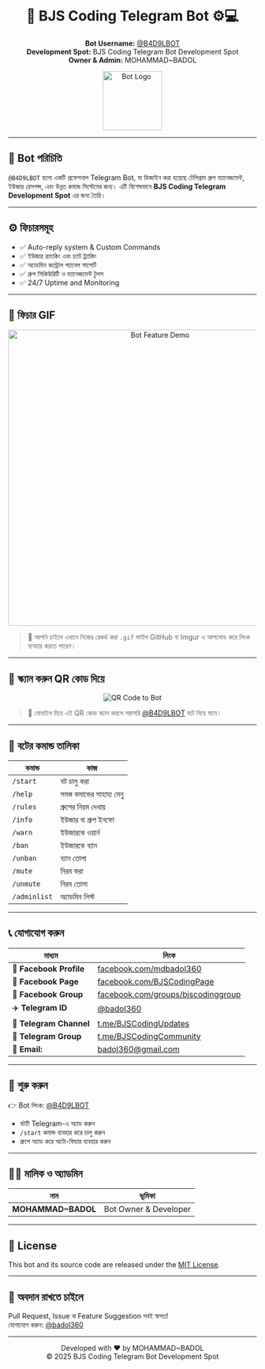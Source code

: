 <h1 align="center">🤖 BJS Coding Telegram Bot ⚙️💻</h1>

<p align="center">
  <strong>Bot Username:</strong> <a href="https://t.me/B4D9LBOT">@B4D9LBOT</a> <br>
  <strong>Development Spot:</strong> BJS Coding Telegram Bot Development Spot <br>
  <strong>Owner & Admin:</strong> MOHAMMAD~BADOL
</p>

<p align="center">
  <img src="https://i.imgur.com/EPgCOnR.jpeg" alt="Bot Logo" width="120" />
</p>

---

## 📌 Bot পরিচিতি

`@B4D9LBOT` হলো একটি প্রফেশনাল Telegram Bot, যা ডিজাইন করা হয়েছে টেলিগ্রাম গ্রুপ ম্যানেজমেন্ট, ইউজার রেসপন্স, এবং উন্নত কমান্ড সিস্টেমের জন্য। এটি বিশেষভাবে **BJS Coding Telegram Development Spot** এর জন্য তৈরি।

---

## ⚙️ ফিচারসমূহ

- ✅ Auto-reply system & Custom Commands  
- ✅ ইউজার র‍্যাংকিং এবং চ্যাট ট্র্যাকিং  
- ✅ অ্যাডমিন কন্ট্রোল প্যানেল সাপোর্ট  
- ✅ গ্রুপ সিকিউরিটি ও ম্যানেজমেন্ট টুলস  
- ✅ 24/7 Uptime and Monitoring  

---

## 🎥 ফিচার GIF

<p align="center">
  <img src="https://media.giphy.com/media/v1.Y2lkPTc5MGI3NjExMXRxbDZ6ODAxZHQ4ZDN2djh6MmRxNzE4Zjh2anA1Zmt2dWluZDNraCZlcD12MV9naWZzX3NlYXJjaCZjdD1n/RbDKaczqWovIugyJtK/giphy.gif" width="600" alt="Bot Feature Demo" />
</p>

> 🔄 আপনি চাইলে এখানে নিজের রেকর্ড করা `.gif` ফাইল GitHub বা Imgur এ আপলোড করে লিংক ব্যবহার করতে পারেন।

---

## 📱 স্ক্যান করুন QR কোড দিয়ে

<p align="center">
  <img src="https://api.qrserver.com/v1/create-qr-code/?size=180x180&data=https://t.me/B4D9LBOT" alt="QR Code to Bot" />
</p>

> 📲 মোবাইল দিয়ে এই QR কোড স্ক্যান করলে সরাসরি [@B4D9LBOT](https://t.me/B4D9LBOT) বটে নিয়ে যাবে।

---

## 💬 বটের কমান্ড তালিকা

| কমান্ড | কাজ |
|--------|-----|
| `/start` | বট চালু করা |
| `/help` | সমস্ত কমান্ডের সাহায্য মেনু |
| `/rules` | গ্রুপের নিয়ম দেখায় |
| `/info` | ইউজার বা গ্রুপ ইনফো |
| `/warn` | ইউজারকে ওয়ার্ন |
| `/ban` | ইউজারকে ব্যান |
| `/unban` | ব্যান তোলা |
| `/mute` | নিরব করা |
| `/unmute` | নিরব তোলা |
| `/adminlist` | অ্যাডমিন লিস্ট |

---

## 📞 যোগাযোগ করুন

| মাধ্যম | লিংক |
|--------|------|
| 📘 **Facebook Profile** | [facebook.com/mdbadol360](https://facebook.com/mdbadol360) |
| 📄 **Facebook Page** | [facebook.com/BJSCodingPage](https://facebook.com/BJSCodingPage) |
| 👥 **Facebook Group** | [facebook.com/groups/bjscodinggroup](https://facebook.com/groups/bjscodinggroup) |
| ✈️ **Telegram ID** | [@badol360](https://t.me/badol360) |
| 📢 **Telegram Channel** | [t.me/BJSCodingUpdates](https://t.me/BJSCodingUpdates) |
| 💬 **Telegram Group** | [t.me/BJSCodingCommunity](https://t.me/BJSCodingCommunity) |
| 📧 **Email:** | badol360@gmail.com |

---

## 🚀 শুরু করুন

👉 Bot লিংক: [@B4D9LBOT](https://t.me/B4D9LBOT)

- বটটি Telegram-এ অ্যাড করুন
- `/start` কমান্ড ব্যবহার করে চালু করুন
- গ্রুপে অ্যাড করে অটো-ফিচার ব্যবহার করুন

---

## 👨‍💻 মালিক ও অ্যাডমিন

| নাম | ভূমিকা |
|-----|--------|
| **MOHAMMAD~BADOL** | Bot Owner & Developer |

---

## 📝 License

This bot and its source code are released under the [MIT License](LICENSE).

---

## 🤝 অবদান রাখতে চাইলে

Pull Request, Issue বা Feature Suggestion সবই স্বাগত!  
যোগাযোগ করুন: [@badol360](https://t.me/badol360)

---

<p align="center">
  Developed with ❤️ by MOHAMMAD~BADOL <br>
  © 2025 BJS Coding Telegram Bot Development Spot
</p>
